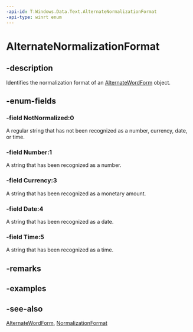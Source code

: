 ```yaml
---
-api-id: T:Windows.Data.Text.AlternateNormalizationFormat
-api-type: winrt enum
---
```


<!-- Enumeration syntax
public enum Windows.Data.Text.AlternateNormalizationFormat : int
-->

# AlternateNormalizationFormat

## -description
Identifies the normalization format of an [AlternateWordForm](alternatewordform.md) object.



## -enum-fields
### -field NotNormalized:0
A regular string that has not been recognized as a number, currency, date, or time.

### -field Number:1
A string that has been recognized as a number.

### -field Currency:3
A string that has been recognized as a monetary amount.

### -field Date:4
A string that has been recognized as a date.

### -field Time:5
A string that has been recognized as a time.


## -remarks

## -examples

## -see-also
[AlternateWordForm](alternatewordform.md), [NormalizationFormat](alternatewordform_normalizationformat.md)